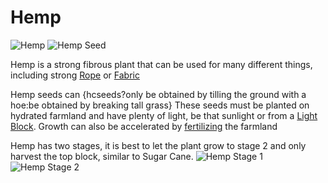 # Hemp

![Hemp](item:betterwithmods:material@2)
![Hemp Seed](block:betterwithmods:hemp)

Hemp is a strong fibrous plant that can be used for many different things, including strong [Rope](../items/rope.md) or [Fabric](../items/fabric.md)

Hemp seeds can {hcseeds?only be obtained by tilling the ground with a hoe:be obtained by breaking tall grass}
These seeds must be planted on hydrated farmland and have plenty of light, be that sunlight or from a [Light Block](light.md).
Growth can also be accelerated by [fertilizing](fertile_farmland.md) the farmland


Hemp has two stages, it is best to let the plant grow to stage 2 and only harvest the top block, similar to Sugar Cane.
![Hemp Stage 1](betterwithmods:docs/imgs/hemp-stage-1.png)
![Hemp Stage 2](betterwithmods:docs/imgs/hemp-stage-2.png)
